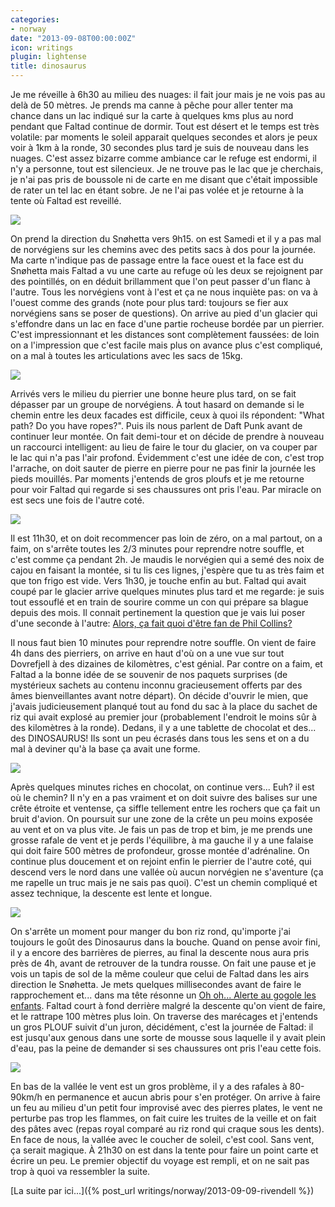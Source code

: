 ```yaml
---
categories:
- norway
date: "2013-09-08T00:00:00Z"
icon: writings
plugin: lightense
title: dinosaurus
---
```


Je me réveille à 6h30 au milieu des nuages: il fait jour mais je ne
vois pas au delà de 50 mètres. Je prends ma canne à pêche pour aller
tenter ma chance dans un lac indiqué sur la carte à quelques kms plus
au nord pendant que Faltad continue de dormir.  Tout est désert et le
temps est très volatile: par moments le soleil apparait quelques
secondes et alors je peux voir à 1km à la ronde, 30 secondes plus tard
je suis de nouveau dans les nuages. C'est assez bizarre comme ambiance
car le refuge est endormi, il n'y a personne, tout est silencieux. Je
ne trouve pas le lac que je cherchais, je n'ai pas pris de boussole ni
de carte en me disant que c'était impossible de rater un tel lac en
étant sobre. Je ne l'ai pas volée et je retourne à la tente où Faltad
est reveillé.

<img src="/img/norway/jour3-matin.jpg" data-action="zoom" />

On prend la direction du Snøhetta vers 9h15. on est Samedi et il y a
pas mal de norvégiens sur les chemins avec des petits sacs à dos pour
la journée. Ma carte n'indique pas de passage entre la face ouest et
la face est du Snøhetta mais Faltad a vu une carte au refuge où les
deux se rejoignent par des pointillés, on en déduit brillamment que l'on
peut passer d'un flanc à l'autre. Tous les norvégiens vont à l'est et
ça ne nous inquiète pas: on va à l'ouest comme des grands (note pour
plus tard: toujours se fier aux norvégiens sans se poser de
questions). On arrive au pied d'un glacier qui s'effondre dans un lac
en face d'une partie rocheuse bordée par un pierrier. C'est
impressionnant et les distances sont complètement faussées: de loin on
a l'impression que c'est facile mais plus on avance plus c'est
compliqué, on a mal à toutes les articulations avec les sacs de 15kg.

<img src="/img/norway/jour3-glacier.jpg" data-action="zoom" />

Arrivés vers le milieu du pierrier une bonne heure plus tard, on se
fait dépasser par un groupe de norvégiens. À tout hasard on demande si
le chemin entre les deux facades est difficile, ceux à quoi ils
répondent: "What path? Do you have ropes?". Puis ils nous parlent de
Daft Punk avant de continuer leur montée. On fait demi-tour et on
décide de prendre à nouveau un raccourci intelligent: au lieu de faire
le tour du glacier, on va couper par le lac qui n'a pas l'air profond.
Évidemment c'est une idée de con, c'est trop l'arrache, on doit sauter
de pierre en pierre pour ne pas finir la journée les pieds
mouillés. Par moments j'entends de gros ploufs et je me retourne pour
voir Faltad qui regarde si ses chaussures ont pris l'eau. Par miracle
on est secs une fois de l'autre coté.

<img src="/img/norway/jour3-pierrier.jpg" data-action="zoom" />

Il est 11h30, et on doit recommencer pas loin de zéro, on a mal
partout, on a faim, on s'arrête toutes les 2/3 minutes pour reprendre
notre souffle, et c'est comme ça pendant 2h. Je maudis le norvégien qui
a semé des noix de cajou en faisant la montée, si tu lis ces lignes,
j'espère que tu as très faim et que ton frigo est vide.  Vers 1h30, je
touche enfin au but. Faltad qui avait coupé par le glacier arrive
quelques minutes plus tard et me regarde: je suis tout essouflé et en
train de sourire comme un con qui prépare sa blague depuis des mois. Il
connait pertinement la question que je vais lui poser d'une seconde à
l'autre:
[Alors, ça fait quoi d'être fan de Phil Collins?](https://twitter.com/aimxhaisse/status/375372336033042432)

Il nous faut bien 10 minutes pour reprendre notre souffle. On vient de
faire 4h dans des pierriers, on arrive en haut d'où on a une vue sur
tout Dovrefjell à des dizaines de kilomètres, c'est génial. Par contre
on a faim, et Faltad a la bonne idée de se souvenir de nos paquets
surprises (de mystérieux sachets au contenu inconnu gracieusement
offerts par des âmes bienveillantes avant notre départ).  On décide
d'ouvrir le mien, que j'avais judicieusement planqué tout au fond du
sac à la place du sachet de riz qui avait explosé au premier jour
(probablement l'endroit le moins sûr à des kilomètres à la
ronde). Dedans, il y a une tablette de chocolat et des... des
DINOSAURUS!  Ils sont un peu écrasés dans tous les sens et on a du mal
à deviner qu'à la base ça avait une forme.

<img src="/img/norway/jour3-dinosaurus.jpg" data-action="zoom" />

Après quelques minutes riches en chocolat, on continue vers... Euh?
il est où le chemin? Il n'y en a pas vraiment et on doit suivre des
balises sur une crête étroite et ventense, ça siffle tellement entre
les rochers que ça fait un bruit d'avion. On poursuit sur une zone de
la crête un peu moins exposée au vent et on va plus vite. Je fais un
pas de trop et bim, je me prends une grosse rafale de vent et je perds
l'équilibre, à ma gauche il y a une falaise qui doit faire 500 mètres
de profondeur, grosse montée d'adrénaline. On continue plus doucement
et on rejoint enfin le pierrier de l'autre coté, qui descend vers le
nord dans une vallée où aucun norvégien ne s'aventure (ça me rapelle
un truc mais je ne sais pas quoi). C'est un chemin compliqué et assez
technique, la descente est lente et longue.

<img src="/img/norway/jour3-snohetta.jpg" data-action="zoom" />

On s'arrête un moment pour manger du bon riz rond, qu'importe j'ai
toujours le goût des Dinosaurus dans la bouche. Quand on pense avoir
fini, il y a encore des barrières de pierres, au final la descente
nous aura pris près de 4h, avant de retrouver de la tundra rousse. On
fait une pause et je vois un tapis de sol de la même couleur que celui
de Faltad dans les airs direction le Snøhetta. Je mets quelques
millisecondes avant de faire le rapprochement et...  dans ma tête
résonne un
[Oh oh... Alerte au gogole les enfants](http://www.youtube.com/watch?v=S73LR4FAt8I).
Faltad court à fond derrière malgré la descente qu'on vient de faire,
et le rattrape 100 mètres plus loin. On traverse des marécages et
j'entends un gros PLOUF suivit d'un juron, décidément, c'est la
journée de Faltad: il est jusqu'aux genous dans une sorte de mousse
sous laquelle il y avait plein d'eau, pas la peine de demander si ses
chaussures ont pris l'eau cette fois.

<img src="/img/norway/jour3-coucher.jpg" data-action="zoom" />

En bas de la vallée le vent est un gros problème, il y a des rafales à
80-90km/h en permanence et aucun abris pour s'en protéger. On arrive à
faire un feu au milieu d'un petit four improvisé avec des pierres
plates, le vent ne perturbe pas trop les flammes, on fait cuire les
truites de la veille et on fait des pâtes avec (repas royal comparé au
riz rond qui craque sous les dents). En face de nous, la vallée avec
le coucher de soleil, c'est cool. Sans vent, ça serait magique. À
21h30 on est dans la tente pour faire un point carte et écrire un
peu. Le premier objectif du voyage est rempli, et on ne sait pas trop
à quoi va ressembler la suite.


[La suite par ici...]({% post_url writings/norway/2013-09-09-rivendell %})
